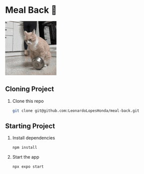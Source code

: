 # Meal Back 🥓

![alt text](/assets/images/image.png)

## Cloning Project

1. Clone this repo

   ```bash
   git clone git@github.com:LeonardoLopesHonda/meal-back.git
   ```

## Starting Project

1. Install dependencies

   ```bash
   npm install
   ```

2. Start the app

   ```bash
   npx expo start
   ```
